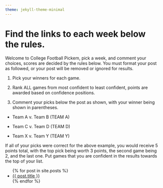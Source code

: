 ```yaml
---
theme: jekyll-theme-minimal
---
```


# Find the links to each week below the rules.

Welcome to College Football Pickem, pick a week, and comment your choices, scores are decided by the rules below. You must format your post as followed, or your post will be removed or ignored for results.

1. Pick your winners for each game.

2. Rank ALL games from most confident to least confident, points are awarded based on confidence positions.

3. Comment your picks below the post as shown, with your winner being shown in parentheses.

- Team A v. Team B (TEAM A)

- Team C v. Team D (TEAM D)

- Team X v. Team Y (TEAM Y)

If all of your picks were correct for the above example, you would receive 5 points total, with the top pick being worth 3 points, the second game being 2, and the last one. Put games that you are confident in the results towards the top of your list.


<ul>
    {% for post in site.posts %}
        <li>
            <a href="{{ post.url }}">{{ post.title }}</a>
        </li>
    {% endfor %}
</ul>
